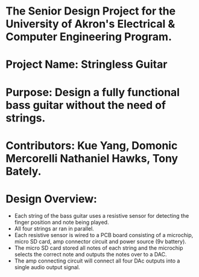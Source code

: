 # The Senior Design Project for the University of Akron's Electrical & Computer Engineering Program.

# Project Name: Stringless Guitar
# Purpose: Design a fully functional bass guitar without the need of strings.
# Contributors: Kue Yang, Domonic Mercorelli Nathaniel Hawks, Tony Bately.

# Design Overview:
  - Each string of the bass guitar uses a resistive sensor for detecting the finger position and note being played. 
  - All four strings ar ran in parallel.
  - Each resistive sensor is wired to a PCB board consisting of a microchip, micro SD card, amp connector circuit and power source (9v battery).
  - The micro SD card stored all notes of each string and the microchip selects the correct note and outputs the notes over to a DAC.
  - The amp connecting circuit will connect all four DAc outputs into a single audio output signal.

